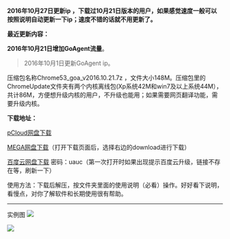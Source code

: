 **2016年10月27日更新ip ，下载过10月21日版本的用户，如果感觉速度一般可以按照说明自动更新一下ip；速度不错的话就不用更新了。**

**最近更新内容：**

**2016年10月21日增加GoAgent流量**。

> 2016年10月1日更新GoAgent ip。


压缩包名称Chrome53_goa_v2016.10.21.7z ，文件大小148M。压缩包里的ChromeUpdate文件夹有两个内核离线包(Xp系统42M和win7及以上系统44M），共计86M，方便想升级内核的用户，不升级也能用；如果需要网页翻译功能，需要升级内核。


**下载地址：**

[pCloud网盘下载](https://my.pcloud.com/publink/show?code=XZK5N9ZDqLtUFXJowhLYQFLksDkLS2QpdvV)

[MEGA网盘下载](https://mega.nz/#!I5o1gZxb!-3Zlg1gI5yr0rAtlpO_LmT0_f3Rh_pYiotrBIlAH4sQ)（打开下载页面后，选择右边的download进行下载）

[百度云网盘下载](http://pan.baidu.com/s/1boXYh3p) 密码：uauc（第一次打开时如果出现提示百度云升级，链接不存在等，刷新一下）


使用方法：下载后解压，按文件夹里面的使用说明（必看）操作。好好看下说明，看慢点，对你了解软件和长期使用很有帮助。

***
实例图
![](https://raw.githubusercontent.com/Alvin9999/pac2/master/goagent综合版使用1.png)

![](https://raw.githubusercontent.com/Alvin9999/pac2/master/GOA1.png)
